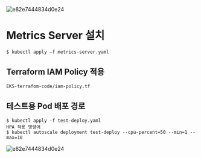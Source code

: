 ![e82e7444834d0e24](https://github.com/jominjun94/EKS-Project/assets/72008472/711cbb53-0bbf-4ed4-8810-184f776c67a9)
# Metrics Server 설치
```
$ kubectl apply ‒f metrics-server.yaml
```

## Terraform IAM Policy 적용

```
EKS-terrafom-code/iam-policy.tf

```

## 테스트용 Pod 배포 경로
```
$ kubectl apply -f test-deploy.yaml
HPA 적용 명령어
$ kubectl autoscale deployment test-deploy --cpu-percent=50 --min=1 --max=10
```
![e82e7444834d0e24](https://github.com/jominjun94/EKS-Project/assets/72008472/941ed6bf-9a30-4d4f-abd5-15d7d6eae9b0)
